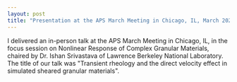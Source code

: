 ```yaml
---
layout: post
title: "Presentation at the APS March Meeting in Chicago, IL, March 2022"
---
```


I delivered an in-person talk at the APS March Meeting in Chicago, IL, in the focus session on Nonlinear Response of Complex Granular Materials, chaired by Dr. Ishan Srivastava of Lawrence Berkeley National Laboratory. The title of our talk was "Transient rheology and the direct velocity effect in simulated sheared granular materials". 
